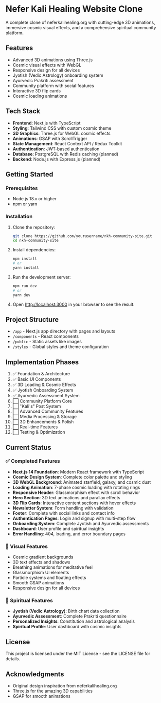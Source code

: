 # Nefer Kali Healing Website Clone

A complete clone of neferkalihealing.org with cutting-edge 3D animations, immersive cosmic visual effects, and a comprehensive spiritual community platform.

## Features

- Advanced 3D animations using Three.js
- Cosmic visual effects with WebGL
- Responsive design for all devices
- Jyotish (Vedic Astrology) onboarding system
- Ayurvedic Prakriti assessment
- Community platform with social features
- Interactive 3D flip cards
- Cosmic loading animations

## Tech Stack

- **Frontend**: Next.js with TypeScript
- **Styling**: Tailwind CSS with custom cosmic theme
- **3D Graphics**: Three.js for WebGL cosmic effects
- **Animations**: GSAP with ScrollTrigger
- **State Management**: React Context API / Redux Toolkit
- **Authentication**: JWT-based authentication
- **Database**: PostgreSQL with Redis caching (planned)
- **Backend**: Node.js with Express.js (planned)

## Getting Started

### Prerequisites

- Node.js 18.x or higher
- npm or yarn

### Installation

1. Clone the repository:
   ```bash
   git clone https://github.com/yourusername/nkh-community-site.git
   cd nkh-community-site
   ```

2. Install dependencies:
   ```bash
   npm install
   # or
   yarn install
   ```

3. Run the development server:
   ```bash
   npm run dev
   # or
   yarn dev
   ```

4. Open [http://localhost:3000](http://localhost:3000) in your browser to see the result.

## Project Structure

- `/app` - Next.js app directory with pages and layouts
- `/components` - React components
- `/public` - Static assets like images
- `/styles` - Global styles and theme configuration

## Implementation Phases

1. ✅ Foundation & Architecture
2. ✅ Basic UI Components  
3. ✅ 3D Loading & Cosmic Effects
4. ✅ Jyotish Onboarding System
5. ✅ Ayurvedic Assessment System
6. ⬜ Community Platform Core
7. ⬜ "Kali's" Post System
8. ⬜ Advanced Community Features
9. ⬜ Media Processing & Storage
10. ⬜ 3D Enhancements & Polish
11. ⬜ Real-time Features
12. ⬜ Testing & Optimization

## Current Status

### ✅ Completed Features
- **Next.js 14 Foundation**: Modern React framework with TypeScript
- **Cosmic Design System**: Complete color palette and styling
- **3D WebGL Background**: Animated starfield, galaxy, and cosmic dust
- **Loading Animation**: 7-phase cosmic loading with rotating rings
- **Responsive Header**: Glassmorphism effect with scroll behavior
- **Hero Section**: 3D text animations and parallax effects
- **3D Flip Cards**: Interactive content sections with hover effects
- **Newsletter System**: Form handling with validation
- **Footer**: Complete with social links and contact info
- **Authentication Pages**: Login and signup with multi-step flow
- **Onboarding System**: Complete Jyotish and Ayurvedic assessments
- **Dashboard**: User profile and spiritual insights
- **Error Handling**: 404, loading, and error boundary pages

### 🎨 Visual Features
- Cosmic gradient backgrounds
- 3D text effects and shadows
- Breathing animations for meditative feel
- Glassmorphism UI elements
- Particle systems and floating effects
- Smooth GSAP animations
- Responsive design for all devices

### 🔮 Spiritual Features
- **Jyotish (Vedic Astrology)**: Birth chart data collection
- **Ayurvedic Assessment**: Complete Prakriti questionnaire
- **Personalized Insights**: Constitution and astrological analysis
- **Spiritual Profile**: User dashboard with cosmic insights

## License

This project is licensed under the MIT License - see the LICENSE file for details.

## Acknowledgments

- Original design inspiration from neferkalihealing.org
- Three.js for the amazing 3D capabilities
- GSAP for smooth animations